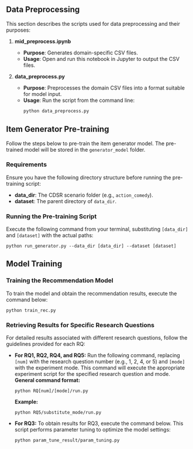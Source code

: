 ## Data Preprocessing

This section describes the scripts used for data preprocessing and their purposes:

1. **mid_preprocess.ipynb**
   - **Purpose**: Generates domain-specific CSV files.
   - **Usage**: Open and run this notebook in Jupyter to output the CSV files.

2. **data_preprocess.py**
   - **Purpose**: Preprocesses the domain CSV files into a format suitable for model input.
   - **Usage**: Run the script from the command line:
     ```bash
     python data_preprocess.py
     ```

## Item Generator Pre-training

Follow the steps below to pre-train the item generator model. The pre-trained model will be stored in the `generator_model` folder.

### Requirements
Ensure you have the following directory structure before running the pre-training script:
- **data_dir**: The CDSR scenario folder (e.g., `action_comedy`).
- **dataset**: The parent directory of `data_dir`.

### Running the Pre-training Script

Execute the following command from your terminal, substituting `[data_dir]` and `[dataset]` with the actual paths:

```
python run_generator.py --data_dir [data_dir] --dataset [dataset]
```


## Model Training


### Training the Recommendation Model

To train the model and obtain the recommendation results, execute the command below:

```
python train_rec.py
```
### Retrieving Results for Specific Research Questions

For detailed results associated with different research questions, follow the guidelines provided for each RQ:
* **For RQ1, RQ2, RQ4, and RQ5:**
Run the following command, replacing `[num]` with the research question number (e.g., 1, 2, 4, or 5) and `[mode]` with the experiment mode. This command will execute the appropriate experiment script for the specified research question and mode.
 **General command format:**
    ```
    python RQ[num]/[mode]/run.py
    ```
    **Example:**
    ```
    python RQ5/substitute_mode/run.py
    ```
   
* **For RQ3:**
 To obtain results for RQ3, execute the command below. This script performs parameter tuning to optimize the model settings:
    ```
    python param_tune_result/param_tuning.py
    ```
